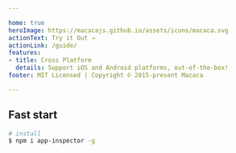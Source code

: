 ```yaml
---

home: true
heroImage: https://macacajs.github.io/assets/icons/macaca.svg
actionText: Try it Out →
actionLink: /guide/
features:
- title: Cross Platform
  details: Support iOS and Android platforms, out-of-the-box!
footer: MIT Licensed | Copyright © 2015-present Macaca

---
```


## Fast start

```bash
# install
$ npm i app-inspector -g
```
